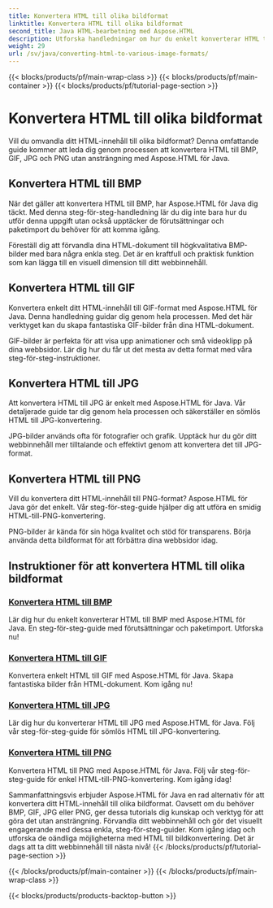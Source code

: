 ```yaml
---
title: Konvertera HTML till olika bildformat
linktitle: Konvertera HTML till olika bildformat
second_title: Java HTML-bearbetning med Aspose.HTML
description: Utforska handledningar om hur du enkelt konverterar HTML till BMP, GIF, JPG och PNG med Aspose.HTML för Java. Skapa fantastiska bilder från HTML-dokument.
weight: 29
url: /sv/java/converting-html-to-various-image-formats/
---
```


{{< blocks/products/pf/main-wrap-class >}}
{{< blocks/products/pf/main-container >}}
{{< blocks/products/pf/tutorial-page-section >}}

# Konvertera HTML till olika bildformat


Vill du omvandla ditt HTML-innehåll till olika bildformat? Denna omfattande guide kommer att leda dig genom processen att konvertera HTML till BMP, GIF, JPG och PNG utan ansträngning med Aspose.HTML för Java. 

## Konvertera HTML till BMP

När det gäller att konvertera HTML till BMP, har Aspose.HTML för Java dig täckt. Med denna steg-för-steg-handledning lär du dig inte bara hur du utför denna uppgift utan också upptäcker de förutsättningar och paketimport du behöver för att komma igång.

Föreställ dig att förvandla dina HTML-dokument till högkvalitativa BMP-bilder med bara några enkla steg. Det är en kraftfull och praktisk funktion som kan lägga till en visuell dimension till ditt webbinnehåll.

## Konvertera HTML till GIF

Konvertera enkelt ditt HTML-innehåll till GIF-format med Aspose.HTML för Java. Denna handledning guidar dig genom hela processen. Med det här verktyget kan du skapa fantastiska GIF-bilder från dina HTML-dokument.

GIF-bilder är perfekta för att visa upp animationer och små videoklipp på dina webbsidor. Lär dig hur du får ut det mesta av detta format med våra steg-för-steg-instruktioner.

## Konvertera HTML till JPG

Att konvertera HTML till JPG är enkelt med Aspose.HTML för Java. Vår detaljerade guide tar dig genom hela processen och säkerställer en sömlös HTML till JPG-konvertering.

JPG-bilder används ofta för fotografier och grafik. Upptäck hur du gör ditt webbinnehåll mer tilltalande och effektivt genom att konvertera det till JPG-format.

## Konvertera HTML till PNG

Vill du konvertera ditt HTML-innehåll till PNG-format? Aspose.HTML för Java gör det enkelt. Vår steg-för-steg-guide hjälper dig att utföra en smidig HTML-till-PNG-konvertering.

PNG-bilder är kända för sin höga kvalitet och stöd för transparens. Börja använda detta bildformat för att förbättra dina webbsidor idag.

## Instruktioner för att konvertera HTML till olika bildformat
### [Konvertera HTML till BMP](./convert-html-to-bmp/)
Lär dig hur du enkelt konverterar HTML till BMP med Aspose.HTML för Java. En steg-för-steg-guide med förutsättningar och paketimport. Utforska nu!
### [Konvertera HTML till GIF](./convert-html-to-gif/)
Konvertera enkelt HTML till GIF med Aspose.HTML för Java. Skapa fantastiska bilder från HTML-dokument. Kom igång nu!
### [Konvertera HTML till JPG](./convert-html-to-jpg/)
Lär dig hur du konverterar HTML till JPG med Aspose.HTML för Java. Följ vår steg-för-steg-guide för sömlös HTML till JPG-konvertering.
### [Konvertera HTML till PNG](./convert-html-to-png/)
Konvertera HTML till PNG med Aspose.HTML för Java. Följ vår steg-för-steg-guide för enkel HTML-till-PNG-konvertering. Kom igång idag!

Sammanfattningsvis erbjuder Aspose.HTML för Java en rad alternativ för att konvertera ditt HTML-innehåll till olika bildformat. Oavsett om du behöver BMP, GIF, JPG eller PNG, ger dessa tutorials dig kunskap och verktyg för att göra det utan ansträngning. Förvandla ditt webbinnehåll och gör det visuellt engagerande med dessa enkla, steg-för-steg-guider. Kom igång idag och utforska de oändliga möjligheterna med HTML till bildkonvertering. Det är dags att ta ditt webbinnehåll till nästa nivå!
{{< /blocks/products/pf/tutorial-page-section >}}

{{< /blocks/products/pf/main-container >}}
{{< /blocks/products/pf/main-wrap-class >}}

{{< blocks/products/products-backtop-button >}}
